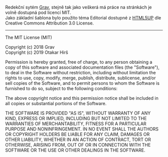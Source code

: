 
Redekční sytém [Grav](https://github.com/getgrav/grav), stejně tak jako veškerá má práce na stránkách je volně dostupná pod licencí MIT.  
Jako základní šablona bylo použito téma Editorial dostupné z [HTML5UP](https://html5up.net]) dle Creative Commons Attribution 3.0 License.

<hr>

The MIT License (MIT)

Copyright (c) 2018 Grav  
Copyright (c) 2019 Otakar Hirš

Permission is hereby granted, free of charge, to any person obtaining a copy of this software and associated documentation files (the "Software"), to deal in the Software without restriction, including without limitation the rights to use, copy, modify, merge, publish, distribute, sublicense, and/or sell copies of the Software, and to permit persons to whom the Software is furnished to do so, subject to the following conditions:

The above copyright notice and this permission notice shall be included in all copies or substantial portions of the Software.

THE SOFTWARE IS PROVIDED "AS IS", WITHOUT WARRANTY OF ANY KIND, EXPRESS OR IMPLIED, INCLUDING BUT NOT LIMITED TO THE WARRANTIES OF MERCHANTABILITY, FITNESS FOR A PARTICULAR PURPOSE AND NONINFRINGEMENT. IN NO EVENT SHALL THE AUTHORS OR COPYRIGHT HOLDERS BE LIABLE FOR ANY CLAIM, DAMAGES OR OTHER LIABILITY, WHETHER IN AN ACTION OF CONTRACT, TORT OR OTHERWISE, ARISING FROM, OUT OF OR IN CONNECTION WITH THE SOFTWARE OR THE USE OR OTHER DEALINGS IN THE SOFTWARE.
